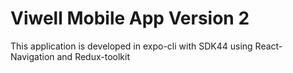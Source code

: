 # Viwell Mobile App Version 2

This application is developed in expo-cli with SDK44 using React-Navigation and Redux-toolkit